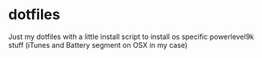 # dotfiles
Just my dotfiles with a little install script to install os specific powerlevel9k stuff (iTunes and Battery segment on OSX in my case)
